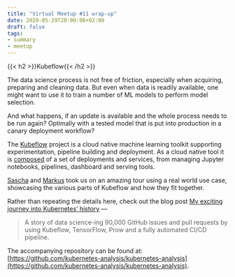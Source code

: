 ```yaml
---
title: "Virtual Meetup #11 wrap-up"
date: 2020-05-29T20:00:00+02:00
draft: false
tags:
- summary
- meetup
---
```


{{< h2 >}}Kubeflow{{< /h2 >}}

The data science process is not free of friction, especially when acquiring,
preparing and cleaning data. But even when data is readily available, one might
want to use it to train a number of ML models to perform model selection.

And what happens, if an update is available and the whole process needs to be
run again? Optimally with a tested model that is put into production in
a canary deployment workflow?

The [Kubeflow](https://www.kubeflow.org/) project is a cloud native machine
learning toolkit supporting experimentation, pipeline building and deployment.
As a cloud native tool it is
[composed](https://www.kubeflow.org/docs/components/) of a set of deployments
and services, from managing Jupyter notebooks, pipelines, dashboard and serving
tools.

[Sascha](https://github.com/saschagrunert/) and [Markus](https://github.com/mbu93/)
took us on an amazing tour using a real world use case, showcasing the various
parts of Kubeflow and how they fit together.

Rather than repeating the details here, check out the blog post [My exciting
journey into Kubernetes’
history](https://kubernetes.io/blog/2020/05/my-exciting-journey-into-kubernetes-history/) &mdash;

> A story of data science-ing 90,000 GitHub issues and pull requests by using Kubeflow, TensorFlow, Prow and a fully automated CI/CD pipeline.

The accompanying repository can be found at: [https://github.com/kubernetes-analysis/kubernetes-analysis](https://github.com/kubernetes-analysis/kubernetes-analysis).

